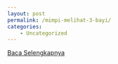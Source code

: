 ```yaml
---
layout: post
permalink: /mimpi-melihat-3-bayi/
categories:
    - Uncategorized
---
```


[Baca Selengkapnya](/07)